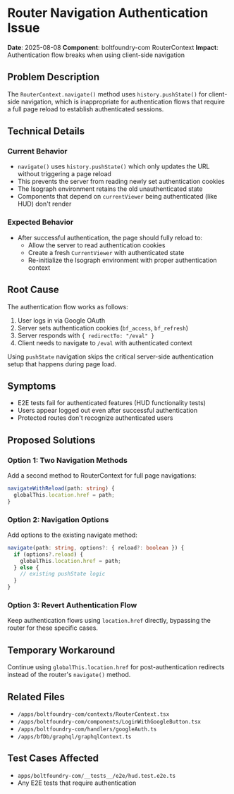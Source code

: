 # Router Navigation Authentication Issue

**Date**: 2025-08-08 **Component**: boltfoundry-com RouterContext **Impact**:
Authentication flow breaks when using client-side navigation

## Problem Description

The `RouterContext.navigate()` method uses `history.pushState()` for client-side
navigation, which is inappropriate for authentication flows that require a full
page reload to establish authenticated sessions.

## Technical Details

### Current Behavior

- `navigate()` uses `history.pushState()` which only updates the URL without
  triggering a page reload
- This prevents the server from reading newly set authentication cookies
- The Isograph environment retains the old unauthenticated state
- Components that depend on `currentViewer` being authenticated (like HUD) don't
  render

### Expected Behavior

- After successful authentication, the page should fully reload to:
  - Allow the server to read authentication cookies
  - Create a fresh `CurrentViewer` with authenticated state
  - Re-initialize the Isograph environment with proper authentication context

## Root Cause

The authentication flow works as follows:

1. User logs in via Google OAuth
2. Server sets authentication cookies (`bf_access`, `bf_refresh`)
3. Server responds with `{ redirectTo: "/eval" }`
4. Client needs to navigate to `/eval` with authenticated context

Using `pushState` navigation skips the critical server-side authentication setup
that happens during page load.

## Symptoms

- E2E tests fail for authenticated features (HUD functionality tests)
- Users appear logged out even after successful authentication
- Protected routes don't recognize authenticated users

## Proposed Solutions

### Option 1: Two Navigation Methods

Add a second method to RouterContext for full page navigations:

```typescript
navigateWithReload(path: string) {
  globalThis.location.href = path;
}
```

### Option 2: Navigation Options

Add options to the existing navigate method:

```typescript
navigate(path: string, options?: { reload?: boolean }) {
  if (options?.reload) {
    globalThis.location.href = path;
  } else {
    // existing pushState logic
  }
}
```

### Option 3: Revert Authentication Flow

Keep authentication flows using `location.href` directly, bypassing the router
for these specific cases.

## Temporary Workaround

Continue using `globalThis.location.href` for post-authentication redirects
instead of the router's `navigate()` method.

## Related Files

- `/apps/boltfoundry-com/contexts/RouterContext.tsx`
- `/apps/boltfoundry-com/components/LoginWithGoogleButton.tsx`
- `/apps/boltfoundry-com/handlers/googleAuth.ts`
- `/apps/bfDb/graphql/graphqlContext.ts`

## Test Cases Affected

- `apps/boltfoundry-com/__tests__/e2e/hud.test.e2e.ts`
- Any E2E tests that require authentication
